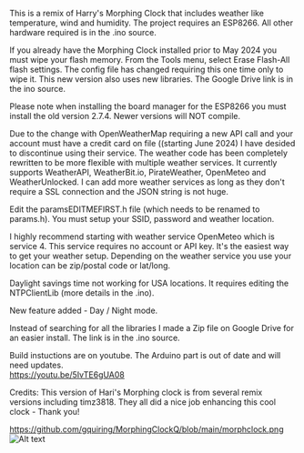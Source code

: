 This is a remix of Harry's Morphing Clock that includes weather like temperature, wind and humidity.  The project requires an ESP8266.  All other hardware required is in the .ino source.  

If you already have the Morphing Clock installed prior to May 2024 you must wipe your flash memory.  From the Tools menu, select Erase Flash-All flash settings.  The config file has changed requiring this one time only to wipe it. This new version also uses new libraries.  The Google Drive link is in the ino source.  

Please note when installing the board manager for the ESP8266 you must install the old version 2.7.4.  Newer versions will NOT compile.

Due to the change with OpenWeatherMap requiring a new API call and your account must have a credit card on file ((starting June 2024) I have desided to discontinue using their service.  The weather code has been completely rewritten to be more flexible with multiple weather services.  It currently supports WeatherAPI, WeatherBit.io, PirateWeather, OpenMeteo and WeatherUnlocked.  I can add more weather services as long as they don't require a SSL connection and the JSON string is not huge.  

Edit the paramsEDITMEFIRST.h file (which needs to be renamed to params.h). You must setup your SSID, password and weather location.

I highly recommend starting with weather service OpenMeteo which is service 4.  This service requires no account or API key.  It's the easiest way to get your weather setup.  Depending on the weather service you use your location can be zip/postal code or lat/long.  

Daylight savings time not working for USA locations. It requires editing the NTPClientLib (more details in the .ino).

New feature added - Day / Night mode.

Instead of searching for all the libraries I made a Zip file on Google Drive for an easier install.  The link is in the .ino source.  

Build instuctions are on youtube.  The Arduino part is out of date and will need updates.  
https://youtu.be/5IvTE6gUA08

Credits:
This version of Hari's Morphing clock is from several remix versions including timz3818. They all did a nice job enhancing this cool clock - Thank you!

https://github.com/gquiring/MorphingClockQ/blob/main/morphclock.png
![Alt text](/main/morphclock.png/img.jpg?raw=true "Optional Title")
